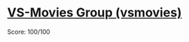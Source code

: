 # [VS-Movies Group (vsmovies)](https://training.olinfo.it/#/task/itoi_vsmovies/statement)
Score: 100/100
